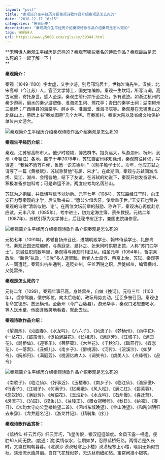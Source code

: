 ```yaml
---
layout: "post"
title: "秦观简介生平经历介绍秦观诗歌作品介绍秦观是怎么死的"
date: "2018-12-17 16:15"
categories: "宋元历史"
description: "秦观简介生平经历介绍秦观诗歌作品介绍秦观是怎么死的"
tags: 宋朝诗人
url: https://www.y5000.com/zgls/sy/39344.html
---
```






**宋朝诗人秦观生平经历是怎样的？秦观有哪些著名的诗歌作品？秦观最后是怎么死的？一起了解一下！  
**

 **秦观简介：**

秦观（1049-1100）字太虚，又字少游，别号邗沟居士，世称淮海先生。汉族，北宋高邮（今江苏）人，官至太学博士，国史馆编修。秦观一生坎坷，所写诗词，高古沉重，寄托身世，感人至深。秦观生前行踪所至之处，多有遗迹。如浙江杭州的秦少游祠，丽水的秦少游塑像、淮海先生祠、莺花亭；青田的秦学士祠；湖南郴州三绝碑；广西横县的海棠亭、醉乡亭、淮海堂、淮海书院等。秦观墓在无锡惠山之北粲山上，墓碑上书“秦龙图墓”几个大字。有秦家村、秦家大院以及省级文物保护单位古文游台。

![秦观简介生平经历介绍秦观诗歌作品介绍秦观是怎么死的](https://img.y5000.com/uploads/allimg/181227/6ddb498f81a4383168993ed8609110d5.jpg)

 **秦观生平经历介绍：**

秦观，江苏省高邮市人。他少时聪颖，博览群书，抱负远大，纵游湖州、杭州、润州（今镇江）各地。熙宁十年(1078年)，苏轼自密州移知徐州，秦观前往拜谒，写诗道：“我独不愿万户侯，惟愿一识苏徐州。”（《别子瞻学士》）。次年，他应苏轼之请写了一篇《黄楼赋》，苏轼称赞他“有屈、宋才”。在此期间，秦观与苏轼同游戊烯、吴江、湖州、会稽各地，结下了友谊。在苏轼的劝说下，秦观开始发奋读书，积极准备参加科考；可是命运不济，两度应考均名落孙山。

苏轼为之抱屈，并做诗写信予以劝勉。元丰七年（1084），苏轼路经江宁时，向王安石力荐秦观的才学，后又致书曰：“愿公少借齿牙，使增重于世。”王安石也赞许秦观的诗歌“清新似鲍、谢”。在两位文坛前辈的鼓励、称许下，秦观决心再度赴京应试。元丰八年（1085年），考中进士，初为定海主簿、蔡州教授。元祐二年（1087年)，苏轼引荐为太学博士，后迁秘书省正字，兼国史院编修官。

![秦观简介生平经历介绍秦观诗歌作品介绍秦观是怎么死的](https://img.y5000.com/uploads/allimg/181227/b7a90fa69f2107cac246aa14e7c02497.jpg)

元祐七年（1091年)，苏轼自扬州召还，进端明殿学士、翰林侍读学士、礼部尚书。秦观迁国史院编修，与黄庭坚、晁补之、张耒同时供职史馆，人称“苏门四学士”。京城任职的数年里，秦观得与师友时相过从。绍圣元年（1094年），哲宗亲政后，“新党”执政，“旧党”多人遭罢黜。新党人士章惇、蔡京上台，苏轼、秦观等人一同遭贬。秦观出杭州通判，道贬处州，任监酒税之职，后徙郴州，编管横州，又徙雷州。

 **秦观是怎么死的？**

元符二年（1099），秦观年事已高，身处雷州，自做《挽词》。元符三年（1100年），哲宗驾崩，徽宗即位，向太后临朝。政坛局势变动，迁臣多被召回。秦观也复命宣德郎，放还横州。至藤州（今广西藤县），游光华亭，秦观口渴想要喝水，等人送水至，他面含微笑地看着，就此去世。

 **秦观诗歌作品介绍：**

《望海潮》、《沁园春》、《水龙吟》、《八六子》、《风流子》、《梦杨州》、《雨中花》、《一丛花》、《鼓笛慢》、《促拍满路花》、《长相思》、《满庭芳》、《江城子》、《满园花》、《鹊桥仙》、《迎春乐》、《菩萨蛮》、《木兰花》、《千秋岁》、《踏莎行》、《蝶恋花》、《一落索》、《丑奴儿》、《南乡子》、《醉桃源》、《河传》、《浣溪沙》、《如梦令》、《阮郎归》、《满庭芳》、《桃源忆故人》、《词笑令》、《虞美人》、《点绛唇》、《品令》

![秦观简介生平经历介绍秦观诗歌作品介绍秦观是怎么死的](https://img.y5000.com/uploads/allimg/181227/c9299e1d9e00fe59afe69bd0228a3592.jpg)

《南歌子》、《临江仙》、《好事近》、《玉楼春》、《南乡子》、《临江仙》、《渔家傲》、《行香子》、《江城子》、《何满子》、《忆秦娥》、《风入松》、《满江红》、《碧芙蓉》、《念奴娇》、《满庭芳》、《解语花》、《玉烛新》、《水龙吟》、《石州慢》、《喜迁莺》、《风流子》、《沁园》、《摸鱼儿》、《兰陵王》、《赠女冠畅师》、《秋日》、《纳凉》、《春日》、《次韵太守向公登楼眺望二首》、《泗州东城晚望》、《金山晚望》、《和陶渊明归去来辞》、《龙井题名记》、《游龙井记》、《精骑集（序）》

 **秦观诗歌作品赏析：**

《鹊桥仙·纤云弄巧》纤云弄巧，飞星传恨，银汉迢迢暗度。金风玉露一相逢，便胜却人间无数。(度通：渡)柔情似水，佳期如梦，忍顾鹊桥归路。两情若是久长时，又岂在朝朝暮暮。《浣溪沙·漠漠轻寒上小楼》漠漠轻寒上小楼，晓阴无赖似穷秋。淡烟流水画屏幽。自在飞花轻似梦，无边丝雨细如愁。宝帘闲挂小银钩。
